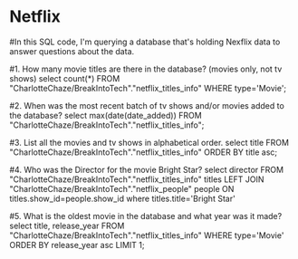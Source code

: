 # Netflix
#In this SQL code, I'm querying a database that's holding Nexflix data to answer questions about the data. 

#1. How many movie titles are there in the database? (movies only, not tv shows) 
select count(*) 
FROM "CharlotteChaze/BreakIntoTech"."netflix_titles_info"
WHERE type='Movie';

#2. When was the most recent batch of tv shows and/or movies added to the database? 
select max(date(date_added))
FROM "CharlotteChaze/BreakIntoTech"."netflix_titles_info";

#3. List all the movies and tv shows in alphabetical order. 
select title
FROM "CharlotteChaze/BreakIntoTech"."netflix_titles_info"
ORDER BY title asc;

#4. Who was the Director for the movie Bright Star? 
select 
director
FROM "CharlotteChaze/BreakIntoTech"."netflix_titles_info" titles
LEFT JOIN  "CharlotteChaze/BreakIntoTech"."netflix_people" people
ON titles.show_id=people.show_id
where titles.title='Bright Star'

#5. What is the oldest movie in the database and what year was it made? 
select title, release_year
FROM "CharlotteChaze/BreakIntoTech"."netflix_titles_info"
WHERE type='Movie'
ORDER BY release_year asc
LIMIT 1;
